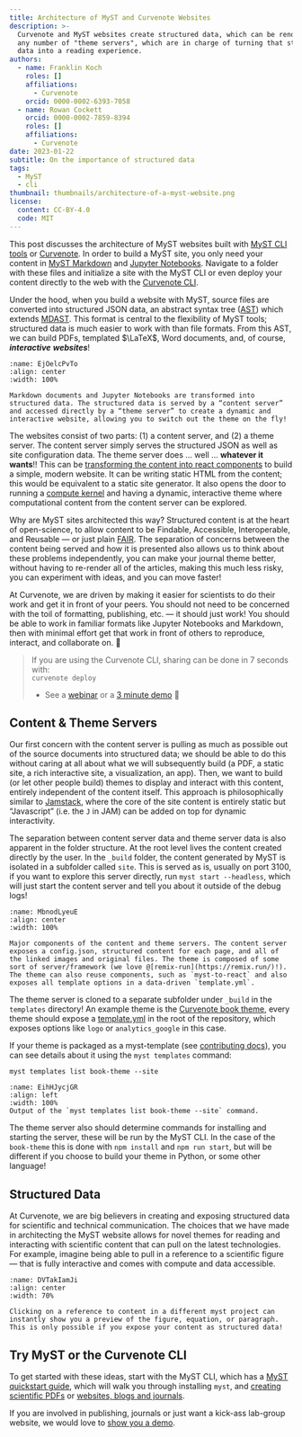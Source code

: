 ```yaml
---
title: Architecture of MyST and Curvenote Websites
description: >-
  Curvenote and MyST websites create structured data, which can be rendered by
  any number of "theme servers", which are in charge of turning that structured
  data into a reading experience.
authors:
  - name: Franklin Koch
    roles: []
    affiliations:
      - Curvenote
    orcid: 0000-0002-6393-7058
  - name: Rowan Cockett
    orcid: 0000-0002-7859-8394
    roles: []
    affiliations:
      - Curvenote
date: 2023-01-22
subtitle: On the importance of structured data
tags:
  - MyST
  - cli
thumbnail: thumbnails/architecture-of-a-myst-website.png
license:
  content: CC-BY-4.0
  code: MIT
---
```


This post discusses the architecture of MyST websites built with [MyST CLI tools](https://mystmd.org/guide) or [Curvenote](https://curvenote.com/docs/web). In order to build a MyST site, you only need your content in [MyST Markdown](https://mystmd.org/) and [Jupyter Notebooks](https://jupyter.org/). Navigate to a folder with these files and initialize a site with the MyST CLI or even deploy your content directly to the web with the [Curvenote CLI](https://curvenote.com/docs/cli/commands).

Under the hood, when you build a website with MyST, source files are converted into structured JSON data, an abstract syntax tree ([AST](https://en.wikipedia.org/wiki/Abstract_syntax_tree)) which extends [MDAST](https://github.com/syntax-tree/mdast). This format is central to the flexibility of MyST tools; structured data is much easier to work with than file formats. From this AST, we can build PDFs, templated $\LaTeX$, Word documents, and, of course, **_interactive_** **_websites_**!

```{figure} images/AVQ2dzLNloEd25Io8NbA-BsiRVehbWZIQ8JlXvuTE-v2.png
:name: EjOelcPvTo
:align: center
:width: 100%

Markdown documents and Jupyter Notebooks are transformed into structured data. The structured data is served by a “content server” and accessed directly by a “theme server” to create a dynamic and interactive website, allowing you to switch out the theme on the fly!
```

The websites consist of two parts: (1) a content server, and (2) a theme server. The content server simply serves the structured JSON as well as site configuration data. The theme server does … well … **whatever it wants**!! This can be [transforming the content into react components](https://github.com/curvenote/theme-base) to build a simple, modern website. It can be writing static HTML from the content; this would be equivalent to a static site generator. It also opens the door to running a [compute kernel](https://github.com/executablebooks/thebe) and having a dynamic, interactive theme where computational content from the content server can be explored.

Why are MyST sites architected this way? Structured content is at the heart of open-science, to allow content to be Findable, Accessible, Interoperable, and Reusable — or just plain [FAIR](https://www.go-fair.org/fair-principles/). The separation of concerns between the content being served and how it is presented also allows us to think about these problems independently, you can make your journal theme better, without having to re-render all of the articles, making this much less risky, you can experiment with ideas, and you can move faster!

At Curvenote, we are driven by making it easier for scientists to do their work and get it in front of your peers. You should not need to be concerned with the toil of formatting, publishing, etc. — it should just work! You should be able to work in familiar formats like Jupyter Notebooks and Markdown, then with minimal effort get that work in front of others to reproduce, interact, and collaborate on. 🎉

> If you are using the Curvenote CLI, sharing can be done in 7 seconds with:\
> `curvenote deploy`
>
> - See a [webinar](https://curvenote.com/blog/creating-an-open-research-website) or a [3 minute demo](https://curvenote.com/blog/deploy-a-scientific-website-in-five-minutes) 🚀

## Content & Theme Servers

Our first concern with the content server is pulling as much as possible out of the source documents into structured data; we should be able to do this without caring at all about what we will subsequently build (a PDF, a static site, a rich interactive site, a visualization, an app). Then, we want to build (or let other people build) themes to display and interact with this content, entirely independent of the content itself. This approach is philosophically similar to [Jamstack](https://jamstack.wtf/), where the core of the site content is entirely static but “Javascript” (i.e. the `J` in JAM) can be added on top for dynamic interactivity.

The separation between content server data and theme server data is also apparent in the folder structure. At the root level lives the content created directly by the user. In the `_build` folder, the content generated by MyST is isolated in a subfolder called `site`. This is served as is, usually on port 3100, if you want to explore this server directly, run `myst start --headless`, which will just start the content server and tell you about it outside of the debug logs!

```{figure} images/AVQ2dzLNloEd25Io8NbA-u1YddQvEsh6Y9uxOoBR9-v1.png
:name: MbnodLyeuE
:align: center
:width: 100%

Major components of the content and theme servers. The content server exposes a config.json, structured content for each page, and all of the linked images and original files. The theme is composed of some sort of server/framework (we love @[remix-run](https://remix.run/)!). The theme can also reuse components, such as `myst-to-react` and also exposes all template options in a data-driven `template.yml`.
```

The theme server is cloned to a separate subfolder under `_build` in the `templates` directory! An example theme is the [Curvenote book theme](https://github.com/curvenote/book-theme), every theme should expose a [template.yml](https://github.com/curvenote/book-theme/blob/main/template.yml) in the root of the repository, which exposes options like `logo` or `analytics_google` in this case.

If your theme is packaged as a myst-template (see [contributing docs](https://github.com/myst-templates)), you can see details about it using the `myst templates` command:

```text
myst templates list book-theme --site
```

```{figure} images/AVQ2dzLNloEd25Io8NbA-caS8MCRznI614GJwJ6dE-v1.png
:name: EihHJycjGR
:align: left
:width: 100%
Output of the `myst templates list book-theme --site` command.
```

The theme server also should determine commands for installing and starting the server, these will be run by the MyST CLI. In the case of the `book-theme` this is done with `npm install` and `npm run start`, but will be different if you choose to build your theme in Python, or some other language!

## Structured Data

At Curvenote, we are big believers in creating and exposing structured data for scientific and technical communication. The choices that we have made in architecting the MyST website allows for novel themes for reading and interacting with scientific content that can pull on the latest technologies. For example, imagine being able to pull in a reference to a scientific figure — that is fully interactive and comes with compute and data accessible.

```{figure} images/AVQ2dzLNloEd25Io8NbA-q9EUCnCkZqoPdsberWNm-v1.mp4
:name: DVTakIamJi
:align: center
:width: 70%

Clicking on a reference to content in a different myst project can instantly show you a preview of the figure, equation, or paragraph. This is only possible if you expose your content as structured data!
```

## Try MyST or the Curvenote CLI

To get started with these ideas, start with the MyST CLI, which has a [MyST quickstart guide](https://mystmd.org/guide/quickstart), which will walk you through installing `myst`, and [creating scientific PDFs](https://mystmd.org/guide/quickstart-myst-documents) or [websites, blogs and journals](https://mystmd.org/guide/quickstart-myst-websites).

If you are involved in publishing, journals or just want a kick-ass lab-group website, we would love to [show you a demo](https://curvenote.com/demo).
